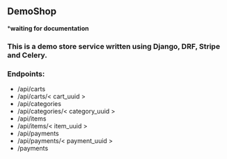 ## DemoShop

***waiting for documentation**

### This is a demo store service written using Django, DRF, Stripe and Celery.

### Endpoints:

* /api/carts
* /api/carts/< cart_uuid >
* /api/categories
* /api/categories/< category_uuid >
* /api/items
* /api/items/< item_uuid >
* /api/payments
* /api/payments/< payment_uuid >
* /payments
